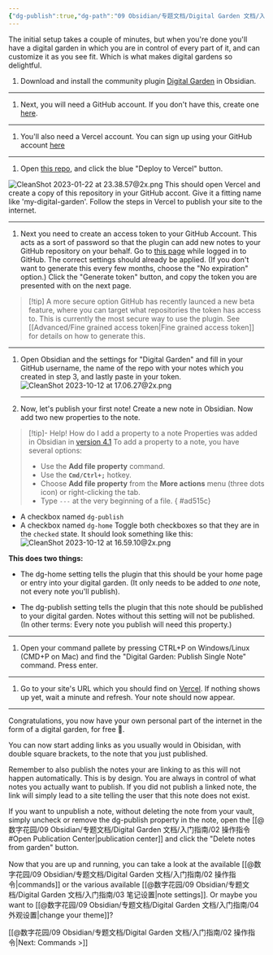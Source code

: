 ```yaml
---
{"dg-publish":true,"dg-path":"09 Obsidian/专题文档/Digital Garden 文档/入门指南/01 入门指南.md","permalink":"/09 Obsidian/专题文档/Digital Garden 文档/入门指南/01 入门指南/","created":"2025-07-30","updated":"2025-07-30"}
---
```



The initial setup takes a couple of minutes, but when you're done you'll have a digital garden in which you are in control of every part of it, and can customize it as you see fit. Which is what makes digital gardens so delightful.

1. Download and install the community plugin [Digital Garden](obsidian://show-plugin?id=digitalgarden) in Obsidian.

--- 

1. Next, you will need a GitHub account. If you don't have this, create one [here](https://github.com/signup).

---

1. You'll also need a Vercel account. You can sign up using your GitHub account [here](https://vercel.com/signup)

---

1. Open [this repo](https://github.com/oleeskild/digitalgarden), and click the blue "Deploy to Vercel" button. 

![CleanShot 2023-01-22 at 23.38.57@2x.png](/img/user/img/CleanShot%202023-01-22%20at%2023.38.57@2x.png)
   This should open Vercel and create a copy of this repository in your GitHub accont. Give it a fitting name like 'my-digital-garden'. Follow the steps in Vercel to publish your site to the internet.
 
   --- 
   
1. Next you need to create an access token to your GitHub Account. This acts as a sort of password so that the plugin can add new notes to your GitHub repository on your behalf. Go to [this page](https://github.com/settings/tokens/new?scopes=repo) while logged in to GitHub. The correct settings should already be applied. (If you don't want to generate this every few months, choose the "No expiration" option.) Click the "Generate token" button, and copy the token you are presented with on the next page. 

> [!tip] A more secure option
> GitHub has recently launced a new beta feature, where you can target what repositories the token has access to. This is currently the most secure way to use the plugin. See [[Advanced/Fine grained access token\|Fine grained access token]] for details on how to generate this.

---

1. Open Obsidian and the settings for "Digital Garden" and fill in your GitHub username, the name of the repo with your notes which you created in step 3, and lastly paste in your token. 
![CleanShot 2023-10-12 at 17.06.27@2x.png](/img/user/CleanShot%202023-10-12%20at%2017.06.27@2x.png)

   ---
   
2. Now, let's publish your first note! Create a new note in Obsidian. Now add two new properties to the note.

> [!tip]- Help! How do I add a property to a note
> Properties was added in Obsidian in [version 4.1](https://obsidian.md/changelog/2023-08-31-desktop-v1.4.5/)
> To add a property to a note, you have several options:
> - Use the **Add file property** command.
> - Use the **`Cmd/Ctrl+;`** hotkey.
> - Choose **Add file property** from the **More actions** menu (three dots icon) or right-clicking the tab.
> - Type `---` at the very beginning of a file.
{ #ad515c}

- A checkbox named `dg-publish`
- A checkbox named `dg-home`
Toggle both checkboxes so that they are in the `checked` state.
It should look something like this:
![CleanShot 2023-10-12 at 16.59.10@2x.png](/img/user/CleanShot%202023-10-12%20at%2016.59.10@2x.png)

**This does two things:**

- The dg-home setting tells the plugin that this should be your home page or entry into your digital garden. (It only needs to be added to _one_ note, not every note you'll publish).

- The dg-publish setting tells the plugin that this note should be published to your digital garden. Notes without this setting will not be published. (In other terms: Every note you publish will need this property.)

--- 

1. Open your command pallete by pressing CTRL+P on Windows/Linux (CMD+P on Mac) and find the "Digital Garden: Publish Single Note" command. Press enter.

---

1. Go to your site's URL which you should find on [Vercel](https://vercel.com/dashboard). If nothing shows up yet, wait a minute and refresh. Your note should now appear.

---

Congratulations, you now have your own personal part of the internet in the form of a digital garden, for free 🎉.

You can now start adding links as you usually would in Obisidan, with double square brackets, to the note that you just published. 

Remember to also publish the notes your are linking to as this will not happen automatically. This is by design. You are always in control of what notes you actually want to publish. If you did not publish a linked note, the link will simply lead to a site telling the user that this note does not exist. 

If you want to unpublish a note, without deleting the note from your vault, simply uncheck or remove the dg-publish property in the note, open the [[@数字花园/09 Obsidian/专题文档/Digital Garden 文档/入门指南/02 操作指令#Open Publication Center\|publication center]] and click the "Delete notes from garden" button. 

Now that you are up and running, you can take a look at the available [[@数字花园/09 Obsidian/专题文档/Digital Garden 文档/入门指南/02 操作指令\|commands]] or the various available [[@数字花园/09 Obsidian/专题文档/Digital Garden 文档/入门指南/03 笔记设置\|note settings]]. Or maybe you want to [[@数字花园/09 Obsidian/专题文档/Digital Garden 文档/入门指南/04 外观设置\|change your theme]]?

[[@数字花园/09 Obsidian/专题文档/Digital Garden 文档/入门指南/02 操作指令\|Next: Commands >]]